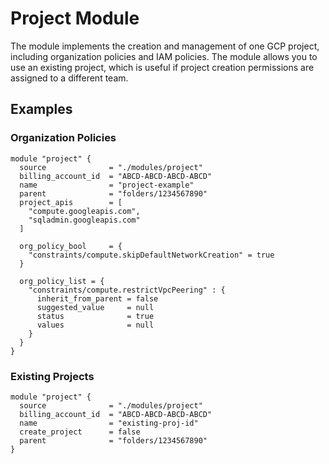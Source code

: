 # Project Module

The module implements the creation and management of one GCP project, including organization policies and IAM policies.   The module allows you to use an existing project, which is useful if project creation permissions are assigned to a different team.

## Examples

### Organization Policies

```hcl
module "project" {
  source              = "./modules/project"
  billing_account_id  = "ABCD-ABCD-ABCD-ABCD"
  name                = "project-example"
  parent              = "folders/1234567890"
  project_apis        = [
    "compute.googleapis.com",
    "sqladmin.googleapis.com"
  ]
  
  org_policy_bool     = {
    "constraints/compute.skipDefaultNetworkCreation" = true
  }
  
  org_policy_list = {
    "constraints/compute.restrictVpcPeering" : {
      inherit_from_parent = false
      suggested_value     = null
      status              = true
      values              = null
    }
  }
}
```

### Existing Projects

```hcl
module "project" {
  source              = "./modules/project"
  billing_account_id  = "ABCD-ABCD-ABCD-ABCD"
  name                = "existing-proj-id"
  create_project      = false
  parent              = "folders/1234567890"
}
```

<!-- BEGIN TFDOC -->

<!-- END TFDOC -->